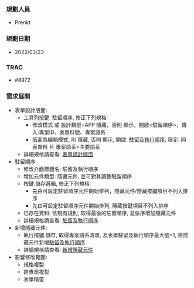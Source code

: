 ### <div id="user">規劃人員</div>
* Prenkt

### <div id="updatedate">規劃日期</div>
* 2022/03/23

### <div id="trac">TRAC</div>
* #8972

### <div id="requirement">需求展開</div>
* 表單設計版面:
    * 工具列按鍵. 駐留順序, 修正下列規格:
        * <delLine> 修改模式 或 設計類型=APP 隱藏，否則 顯示，開啟<駐留順序>，傳入:專案ID、表單料號、專案語系 </delLine>
        * 版面為編輯模式, 則 隱藏, 否則 顯示, 開啟: [駐留及執行順序][link_WidgetOrder], 限定: 同表單料 且 專案語系=主要語系
    * 詳細規格請查看: [表單設計版面][link_FormDesign]
* 駐留順序:
    * 修改介面標題名: 駐留及執行順序
    * 增加元件類型: 隱藏元件, 並可對其調整駐留順序
    * 按鍵.儲存邏輯, 修正下列規格:
        * <delLine> 先由可設定駐留順序元件開始排列，隱藏元件/隱藏按鍵項目不列入排序 </delLine> 
        * 先由可設定駐留順序元件開始排列, 隱藏按鍵項目不列入排序 
    * 已存在資料: 依現有規則, 取得最後的駐留順序, 並依序增加隱藏元件    
    * 詳細規格請查看: [駐留及執行順序][link_WidgetOrder]
* 新增隱藏元件:
    * 執行按鍵.儲存, 取得專案語系清單, 及表單駐留及執行順序最大號+1, 將隱藏元件新增[駐留及執行順序][link_WidgetOrder] 
    * 詳細規格請查看: [新增隱藏元件][link_AddHiddenObject]
* 影響修改範圍:
    * 規格複製
    * 跨專案複製
    * 表單精靈    


<!-- 超連結 -->
[link_FormDesign]:{3}/IDE/Specification/FormDesign/README "版面設計/表單"
[link_WidgetOrder]:{3}/IDE/Specification/WidgetOrder/README "版面設計/駐留順序"
[link_AddHiddenObject]:{3}/IDE/Specification/AddHiddenObject/README "表單/加註功能/新增隱藏元件"